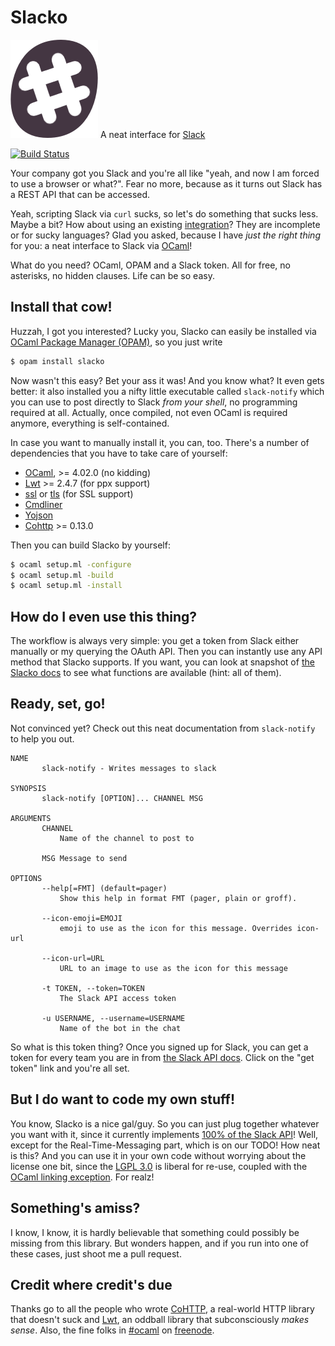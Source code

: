 Slacko
======

![Slacko logo](slacko.png) A neat interface for [Slack](https://slack.com/)

[![Build Status](https://travis-ci.org/Leonidas-from-XIV/slacko.svg?branch=master)](https://travis-ci.org/Leonidas-from-XIV/slacko)

Your company got you Slack and you're all like "yeah, and now I am forced to
use a browser or what?". Fear no more, because as it turns out Slack has a REST
API that can be accessed.

Yeah, scripting Slack via `curl` sucks, so let's do something that sucks less.
Maybe a bit? How about using an existing
[integration](https://api.slack.com/community)? They are incomplete or for
sucky languages? Glad you asked, because I have *just the right thing* for you:
a neat interface to Slack via [OCaml](https://ocaml.org/)!

What do you need? OCaml, OPAM and a Slack token. All for free, no asterisks, no
hidden clauses. Life can be so easy.

Install that cow!
-----------------

Huzzah, I got you interested? Lucky you, Slacko can easily be installed via
[OCaml Package Manager (OPAM)](https://opam.ocaml.org/), so you just write

```sh
$ opam install slacko
```

Now wasn't this easy? Bet your ass it was! And you know what? It even gets
better: it also installed you a nifty little executable called `slack-notify`
which you can use to post directly to Slack *from your shell*, no programming
required at all. Actually, once compiled, not even OCaml is required anymore,
everything is self-contained.

In case you want to manually install it, you can, too. There's a number of
dependencies that you have to take care of yourself:

  * [OCaml](http://ocaml.org/), >= 4.02.0 (no kidding)
  * [Lwt](https://ocsigen.org/lwt/) >= 2.4.7 (for ppx support)
  * [ssl](https://github.com/savonet/ocaml-ssl) or
    [tls](https://github.com/mirleft/ocaml-tls) (for SSL support)
  * [Cmdliner](http://erratique.ch/software/cmdliner)
  * [Yojson](http://mjambon.com/yojson.html)
  * [Cohttp](https://github.com/mirage/ocaml-cohttp) >= 0.13.0

Then you can build Slacko by yourself:

```sh
$ ocaml setup.ml -configure
$ ocaml setup.ml -build
$ ocaml setup.ml -install
```

How do I even use this thing?
-----------------------------

The workflow is always very simple: you get a token from Slack either manually
or my querying the OAuth API. Then you can instantly use any API method that
Slacko supports. If you want, you can look at snapshot of
[the Slacko docs](http://leonidas-from-xiv.github.io/slacko/) to see what
functions are available (hint: all of them).


Ready, set, go!
---------------

Not convinced yet? Check out this neat documentation from `slack-notify` to
help you out.

```
NAME
       slack-notify - Writes messages to slack

SYNOPSIS
       slack-notify [OPTION]... CHANNEL MSG

ARGUMENTS
       CHANNEL
           Name of the channel to post to

       MSG Message to send

OPTIONS
       --help[=FMT] (default=pager)
           Show this help in format FMT (pager, plain or groff).

       --icon-emoji=EMOJI
           emoji to use as the icon for this message. Overrides icon-url

       --icon-url=URL
           URL to an image to use as the icon for this message

       -t TOKEN, --token=TOKEN
           The Slack API access token

       -u USERNAME, --username=USERNAME
           Name of the bot in the chat
```

So what is this token thing? Once you signed up for Slack, you can get a token
for every team you are in from [the Slack API docs](https://api.slack.com/).
Click on the "get token" link and you're all set.

But I do want to code my own stuff!
-----------------------------------

You know, Slacko is a nice gal/guy. So you can just plug together whatever you
want with it, since it currently implements [100% of the Slack
API](https://api.slack.com/methods)! Well, except for the Real-Time-Messaging
part, which is on our TODO! How neat is this? And you can use it in your own
code without worrying about the license one bit, since the
[LGPL 3.0](https://www.gnu.org/licenses/lgpl.html) is liberal for re-use,
coupled with the
[OCaml linking exception](http://caml.inria.fr/pub/old_caml_site/ocaml/LICENSE.html).
For realz!

Something's amiss?
------------------

I know, I know, it is hardly believable that something could possibly be
missing from this library. But wonders happen, and if you run into one of these
cases, just shoot me a pull request.

Credit where credit's due
-------------------------

Thanks go to all the people who wrote
[CoHTTP](https://github.com/mirage/ocaml-cohttp), a real-world HTTP library
that doesn't suck and [Lwt](http://ocsigen.org/lwt/), an oddball library that
subconsciously *makes sense*. Also, the fine folks in
[#ocaml](http://irclog.whitequark.org/ocaml/) on
[freenode](https://freenode.net/).
